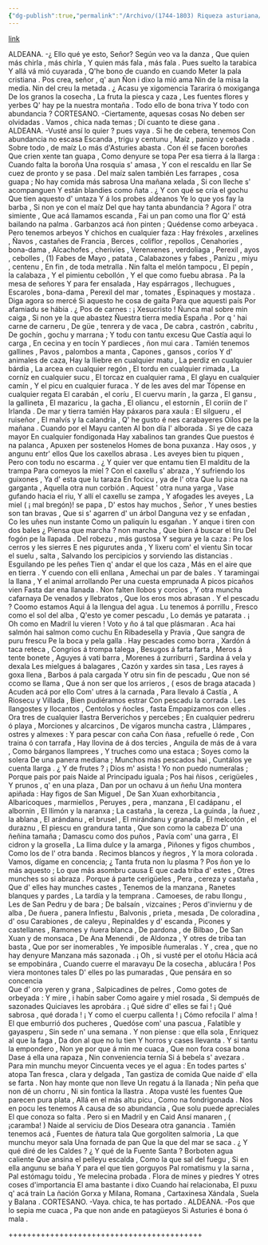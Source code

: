 ```yaml
---
{"dg-publish":true,"permalink":"/Archivo/(1744-1803) Riqueza asturiana/","tags":["#Siglo_18","central","Bruno_Cepeda","escrito","Villaviciosa","treato"]}
---
```


[link](https://asturies.com/cavedaynava/rique.txt)

ALDEANA. -¿ Ello qué ye esto, Señor?
	    Según veo va la danza ,
	    Que quien más chirla , más chirla ,
	    Y quien más fala , más fala .
	    Pues suelto la tarabica
	    Y allá vá mió cuyarada ,
	    Q'he bono de cuando en cuando
	    Meter la pala cristiana .
	    Pos crea, señor , q' aun
	    Ñon i dixo la mió ama
	    Nin de la misa la media.
	    Nin del creu la metada .
	    ¿ Acasu ye xigomencia
	    Tararira ó moxiganga
	    De los granos la cosecha ,
	    La fruta la piesca y caza ,
	    Les fuentes flores y yerbes
	    Q' hay pe la nuestra montaña .
	    Todo ello de bona triva
	    Y todo con abundancia ?
CORTESANO. -Ciertamente, aquesas cosas
	    No deben ser olvidadas .
	    Vamos , chica nada temas ;
	    Dí cuanto te diese gana .	
ALDEANA.    -Vusté ansí lo quier ? pues vaya .
	    Si he de cebera, tenemos
	    Con abundancia no escasa
	    Escanda , trigu y centunu ,
	    Maíz , panizo y cebada . 
	    Sobre todo , de maíz
	    Lo más d'Asturies abasta .
            Con él se facen boroñes
	    Que crien xente tan guapa ,
	    Como denyure se topa
	    Per esa tierra á la llarga :
            Cuando falta la boroña
	    Una rosquia s' amasa ,
	    Y con el rescaldu en llar
            Se cuez de pronto y se pasa .
	    Del maíz salen también 
	    Les farrapes , cosa guapa ;
	    No hay comida más sabrosa 
	    Una mañana xelada , 
	    Si con lleche s' acompanguen
	    Y están blandies como ñata . 
	    ¿ Y con qué se cría el gochu 
	    Que tien aquesto d' untaza
	    Y á los probes aldeanos
            Ye lo que yos fay la barba ,
            Si non ye con el maíz 
            Del que hay tanta abundancia ?
            Agora l' otra simiente ,
            Que acá llamamos escanda ,
            Fai un pan como una flor 
            Q' está bailando na palma .
            Garbanzos acá ñon pinten ;
            Quédense como arbeyaca .
            Pero tenemos arbeyos
            Y chichos en cualquier faza :
            Hay fréxoles , arxelines ,
            Ñavos  , castañes de Francia ,
            Berces , coliflor , repollos ,
            Cenahories , bona-dama ,
            Alcachofes , cherivíes , 
            Verenxenes , verdoliaga ,
            Perexil , ayos , cebolles , (1) 
	    Fabes de Mayo , patata ,
            Calabazones y fabes , 
            Panizu , miyu , centenu ,
            En fin , de toda metralla .
            Nin falta el melón tampocu , 
            El pepín , la calabaza ,
            Y el pimientu cebollón ,
            Y el que como fuebu abrasa .
            Pa la mesa de señores
            Y para fer ensalada ,
            Hay espárragos , llechugues ,
            Escaroles , bona-dama , 
            Perexil del mar , tomates ,
            Espinaques y mostaza .
            Diga agora so mercé 
            Si aquesto he cosa de gaita
            Para que aquesti país 
            Por afamiadu se hábia .
             ¿ Pos de carnes : ¡ Xesucristo !
            Ñunca mal sobre min caiga ,
            Si non ye la que abastez
            Ñuestra tierra media España .
            Por q ' hai carne de carneru ,
            De güe , tenrera y de vaca ,
            De cabra , castrón , cabritu ,
            De gochín , gochu y  marrana ;
            Y todu con tantu excesu 
            Que Castía aqui lo carga ,
            En cecina y en tocín 
            Y pardieces , ñon mui cara .
            Tamién tenemos gallines ,
 	    Pavos , palombos a manta , 
	    Capones , gansos , coríos
	    Y d' animales de caza, 
	    Hay la lliebre en cualquier matu ,
            La perdiz en cualquier bárdia ,
            La arcea en cualquier regón ,
            El tordu en cualquier rimada ,
            La corníz en cualquier sucu ,
	    El torcaz en cualquier rama ,
            El glayu en cualquier camín , 
            Y el picu en cualquier furaca .
            Y de les aves del mar
            Tópense en cualquier regata 
	    El carabán , el coríu ,
            El cuervu marín , la garza ,
	    El gansu , la gallineta ,
            El mazaricu , la gacha ,
            El  oliancu , el estornín ,
            El coriín de l' Irlanda . 
	    De mar y tierra tamién
            Hay páxaros para xaula :
	    El silgueru , el ruiseñor ,
	    El malvís y la calandria ,
	    Q' he gusto é nes carabayeres
	    Oílos pe la mañana .
	    Cuando por el Mayu canten 
            Al bon día l' alborada .
	     Si ye de caza mayor 
            En cualquier fondigonada
	    Hay xabalinos tan grandes 
	    Que puestos é na palanca , 
            Apuxen per sostenelos 
            Homes de bona puxanza .
	    Hay osos , y angunu entr' ellos 
            Que los caxellos abrasa .
            Les aveyes bien tu piquen , 
	    Pero con todu no escarma . 
            ¿ Y quier ver que entamu tien
            El malditu de la trampa
            Para comeyos la miel ?
            Con el caxellu s' abraza ,
            Y sufriendo los guixones ,
            Ya d' esta que lu taraza 
	    En focicu , ya de l' otra
            Que lu pica na garganta ,
            Aquella otra nun corbión .
            Aquest ' otra nuna yarga ,
            Vase gufando hacia el riu,
	    Y allí el caxellu se zampa ,
	    Y afogades les aveyes ,
	    La miel ( ¡ mal bregón)! se papa ,
	    D' estos hay muchos , Señor ,
	    Y unes besties son tan bravas ,
	    Que si s' agarren d' un árbol
	    Danguna vez y se enfadan ,
	    Co les uñes nun instante
	    Como un paliquín lu esgañan .
            Y anque i tiren con dos bales
            ¿ Piensa que marcha ? non marcha ,
	    Que bien á buscar el tiru
	    Del fogón pe la llapada .
            Del robezu , más gustosa
            Y segura ye la caza :
            Pe los cerros y les sierres
            E nes pigurutes anda ,
            Y lixeru com' el vientu
	    Sin tocar el suelu , salta ,
	    Salvando los percipicios 
	    y sorviendo las distancias .
	    Esguilando pe les peñes 
	    Tien q' andar el que los caza ,
	    Más en el aire que en tierra .
            Y cuendo con elli enllana ,
	    Amechai un par de bales .
            Y taramingai la llana ,
	    Y el animal arrollando
            Per una cuesta emprunada
	    A picos picaños vien
            Fasta dar ena llanada .
	    Non falten llobos y corcios ,
            Y otra muncha cafarnaya
            De venados y llebratos ,
            Que los eros mos abrasan .
	     Y el pescadu ? Coomo estamos 
            Aqui á la llengua del agua .
            Lu tenemos á porrillu ,
	    Fresco como el sol del alba ,
	    Q'esto ye comer pescadu ,
            Lo demás ye patarata . 
            ¡ Oh como en Madril lu vieren ! 
            Voto y ño á tal que plásmaran .
            Aca hai salmón hai salmon como cuchu
	    En Ribadesella y Pravia ,
            Que sangra de puru frescu
            Pe la boca y pela galla .
            Hay pescades como borra ,
            Xardón á taca reteca ,
            Congrios á trompa talega , 
            Besugos á farta farta ,
            Meros á tente bonete ,
            Aguyes á vati barra ,
            Morenes á zurriburri ,
            Sardina á vela y dexala
            Les mielgues á balagares ,
            Cazón y xardes sin tasa ,
            Les rayes á goxa llena ,
            Barbos á pala cargada
            Y otru sin fin de pescadu ,
            Que non sé ccomo se llama ,
            Que á non ser que los arrieros ,
            ( esos de braga atacada )
            Acuden acá por ello 
            Com' utres á la carnada ,
            Para llevalo á Castía ,
            A Riosecu y Villada ,
            Bien pudiéramos estrar 
            Con pescadu la corrada .
            Les llangostes y llocantos ,
            Centolos y ñocles , fasta 
            Empapizamos con elles .
            Ora tres de cualquier llastra
            Berverichos y percebes ;
	    En cualquier pedreru ó playa ,
            Morciones y alcarcinos ,
            De vígaros muncha castra , 
	    Llámpares , ostres y almexes :
            Y para pescar con caña
            Con ñasa , refuelle ó rede ,
            Con traina ó con tarrafa ,
            Hay llovina de á dos tercies ,
            Anguila de más de á vara ,
            Como bárganos llamprees ,
            Y truches como una estaca ; 
            Soyes como la solera 
            De una panera mediana ;
            Munchos más pescados hai ,
            Cuntálos ye cuenta llarga .
             	¿ Y de frutes ? ¡ Dios m' asista !
            Yo non puedo numeralas ; 
            Porque pais por pais 
            Naide al Principadu iguala ;
            Pos hai ñisos , cerigüeles ,
            Y prunos , q' en una plaza ,
            Dan por un ochavu á un ñeñu 
            Una montera apiñada :
            Hay figos de San Miguel ,
            De San Xuan exhorbitancia ,
            Albaricoques , marmiellos ,
            Peruyes , pera , manzana , 
            El cadápanu , el albornin ,
            El llimón y la naranxa ;
            La castaña , la cereza , 
            La guinda , la ñuez , la ablana ,
            El arándanu , el brusel , 
            El mirándanu y granada ,
            El melcotón , el duraznu ,
            El piescu en grandura tanta ,
            Que son como la cabeza 
            D' una ñeñina tamaña ; 
            Damascu como dos puños ,
            Pavía com' una garra ,
            El cidron y la grosella ,
            La llima dulce y la amarga ,
            Piñones y figos chumbos ,
            Como los de l' otra banda .
            Recimos blancos y ñegros ,
            Y la mora colorada .
               Vamos, dígame en concencia;
            ¿ Tanta fruta non lu plasma ?
            Pos ñon ye lo más aquesto ;
            Lo que más asombru causa 
            E que cada triba d' estes ,
            Otres munches so si abraza .
            Porque á parte cerigüeles ,
            Pera , cereza y castaña ,
            Que d' elles hay munches castes ,
            Tenemos de la manzana ,
            Ranetes blanques y pardes ,
            La tardía y la temprana .
            Camoeses, de rabu llongu ,
            Les de San Pedru y de bara ; 
            De balsaín , vizcaines ;
            Peros d'inviernu y de alba ,
            De ñuera , panera Infiestu ,
            Balvonis , prieta , mesada ,
            De coloradina , d' osu
            Carabiones , de caleyu ,
	    Repinaldes y d' escanda ,
            Picones y castellanes ,
	    Ramones y ñuera blanca ,
            De pardona , de Bilbao ,
            De San Xuan y de monsaca ,
            De Ana Menendi , de Aldonza ,
	    Y otres de triba tan basta ,
            Que por ser inomerables ,
            Ye imposible ñumeralas .
            Y , crea , que no hay denyure
            Manzana más sazonada .
            ¡ Oh , si vusté per el otoñu 
            Hácia acá se empobinára ,
            Cuando cuerre el maravayu
            De la cosecha , ablucára ! 
            Pos viera montones tales
	    D' elles po las pumaradas ,
            Que pensára en so concencia  
            Que d' oro yeren y grana , 
            Salpicadines de pelres ,
            Como gotes de orbeyada :
            Y mire , i habín saber 
            Como agaire y miel rosada ,
            Si dempués de sazonades
            Quiciaves les aprobára .
            ¡ Qué sidre d' elles se fai !
            ¡ Qué sabrosa , qué dorada !
            ¡ Y como el cuerpu callenta !
            ¡ Cómo refocila l' alma !
            El que emburrió dos pucheres , 
            Quedóse com' una pascua ,
            Falatible y gayasperu ,
            Sin sede n' una semana .
            Y non piense : que ella sola ,
            Enriquez al que la faga , 
            Da don al que no lu tien
            Y horros y cases llevanta .
            Y si tantu la empondero ,
            Non ye por que á min me cuaca ,
            Que non fora cosa bona 
            Dase á ella una rapaza , 
            Nin conveniencia ternía
            Si á bebela s' avezara .
            Para min munchu meyor
            Cincuenta veces ye el agua :
            En todes partes s' atopa 
            Tan fresca , clara y delgada , 
            Tan gastiza de comida 
            Que naide d' ella se farta .
            Non hay monte que non lleve 
            Un regatu á la llanada ;
            Nin peña que non dé un chorru ,
            Ni sin fontica la llastra .
            Atopa vusté les fuentes 
            Que parecen pura plata ,
            Allá en el más altu picu ,
            Como na fondrigonada .
            Nos en pocu les tenemos 
            A causa de so abundancia ,
            Que solu puede apreciales
            El que conoza so falta .
            Pero si en Madril y en Caid
            Ansí manaren , ( ¡caramba! )
            Naide al serviciu de Dios
            Deseara otra ganancia .
            Tamién tenemos acá ,
            Fuentes de ñatura tala
            Que gorgoliten salmoria , 
            La que munchu meyor sala 
            Una fornada de pan 
            Que la que del mar se saca .
            ¿ Y qué diré de les Caldes ? 
            ¿ Y qué de la Fuente Santa ?
            Borboten agua caliente
            Que ansina el pelleyu escalda ,
            Como la que sal del fuegu ,
            Si en ella angunu se baña
	    Y para el que tien gorguyos
            Pal romatismu y la sarna , 
            Pal estómagu toidu ,
            Ye melecina probada .
            Flora de mines y piedres
	    Y otres coses d'importancia
            El ama bastante i dixo 
            Cuando haí relacionaba,
            El puxu q' acá traín
	    La ñación Gorxa y Milana,
            Romana , Cartaxinesa
	    Xándala , Suela y Balana .
CORTESANO.  -Vaya. chica, te has portado .
ALDEANA.    -Pos que lo sepia me cuaca ,
	    Pa que non ande en patagüeyos
            Si Asturies é bona ó mala .

++++++++++++++++++++++++++++++++++++++++++